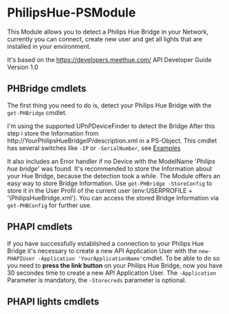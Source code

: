 # PhilipsHue-PSModule
This Module allows you to detect a Philips Hue Bridge in your Network, currently you can connect, create new user and get all lights that are installed in your environment.

It's based on the https://developers.meethue.com/ API Developer Guide Version 1.0

## PHBridge cmdlets

The first thing you need to do is, detect your Philips Hue Bridge with the `get-PHBridge` cmdlet.

I'm using the supported UPnPDeviceFinder to detect the Bridge
After this step i store the Information from http://YourPhilipsHueBridgeIP/description.xml
in a PS-Object. This cmdlet has several switches like `-IP` or `-SerialNumber`, see [Examples](https://github.com/andiecodes/PhilipsHuePSModule/blob/master/PHBridge_config_cmdlets/get-PHBridge.ps1)

It also includes an Error handler if no Device with the ModelName '*Philips hue bridge*' was found.
It's recommended to store the Information about your Hue Bridge, because the detection took a while.
The Module offers an easy way to store Bridge Information. Use `get-PHBridge -StoreConfig` to store it in the User Profil of the current user $($env:USERPROFILE + '\PhilipsHueBridge.xml').
You can access the stored Bridge Information via `get-PHBConfig` for further use.

## PHAPI cmdlets

If you have successfully established a connection to your Philips Hue Bridge it's necessary to create a new API Application User with the `new-PHAPIUser -Application 'YourApplicationName'`cmdlet. To be able to do so you need to **press the link button** on your Philips Hue Bridge, now you have 30 secondes time to create a new API Application User. The `-Application` Parameter is mandatory, the `-Storecreds` parameter is optional. 

## PHAPI lights cmdlets





